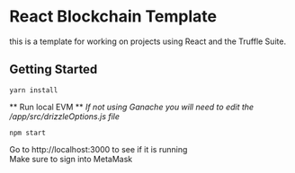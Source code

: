 # React Blockchain Template

this is a template for working on projects using React and the Truffle Suite. 

## Getting Started

```
yarn install
```
** Run local EVM **
*If not using Ganache you will need to edit the /app/src/drizzleOptions.js file*
``` 
npm start
```
Go to http://localhost:3000 to see if it is running</br>
Make sure to sign into MetaMask